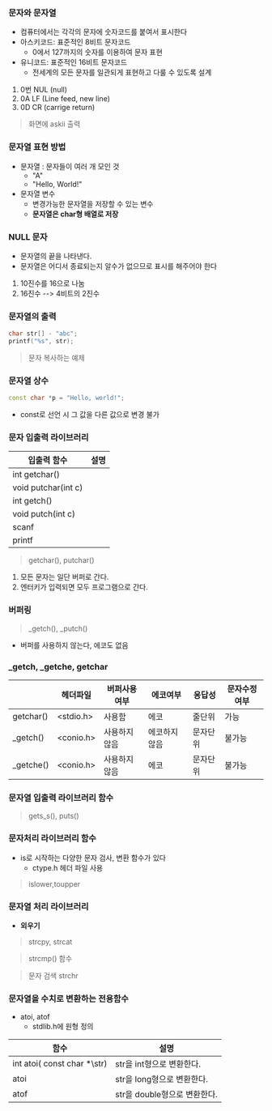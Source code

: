 ### 문자와 문자열

- 컴퓨터에서는 각각의 문자에 숫자코드를 붙여서 표시한다
- 아스키코드: 표준적인 8비트 문자코드
	- 0에서 127까지의 숫자를 이용하여 문자 표현
- 유니코드: 표준적인 16비트 문자코드
	- 전세계의 모든 문자를 일관되게 표현하고 다룰 수 있도록 설계
	
1. 0번 NUL (null)
2. 0A LF (Line feed, new line)
3. 0D CR (carrige return)

> 화면에 askii 출력

### 문자열 표현 방법

- 문자열 : 문자들이 여러 개 모인 것
	- "A"
	- "Hello, World!"
- 문자열 변수
	- 변경가능한 문자열을 저장할 수 있는 변수
	- **문자열은 char형 배열로 저장**
	
### NULL 문자
- 문자열의 끝을 나타낸다.
- 문자열은 어디서 종료되는지 알수가 없으므로 표시를 해주어야 한다

1. 10진수를 16으로 나눔
2. 16진수 --> 4비트의 2진수 

### 문자열의 출력
```cpp
char str[] - "abc";
printf("%s", str);
```

> 문자 복사하는 예제

### 문자열 상수
```cpp
const char *p = "Hello, world!";
```
- const로 선언 시 그 값을 다른 값으로 변경 불가

### 문자 입출력 라이브러리

|입출력 함수|설명|
|------|--------|
|int getchar()|
|void putchar(int c)|
|int getch()|
|void putch(int c)|
|scanf|
|printf|

> getchar(), putchar()

1. 모든 문자는 일단 버퍼로 간다.
2. 엔터키가 입력되면 모두 프로그램으로 간다.

### 버퍼링

> _getch(), _putch() 

- 버퍼를 사용하지 않는다, 에코도 없음

### _getch, _getche, getchar

| |헤더파일|버퍼사용여부|에코여부|응답성|문자수정여부|
|------|----|------|-------|------|------|
|getchar()|<stdio.h>|사용함|에코|줄단위|가능|
|_getch()|<conio.h>|사용하지 않음|에코하지 않음|문자단위|불가능|
|_getche()|<conio.h>|사용하지 않음|에코|문자단위|불가능|

### 문자열 입출력 라이브러리 함수

> gets_s(), puts()

### 문자처리 라이브러리 함수
- is로 시작하는 다양한 문자 검사, 변환 함수가 있다
	- ctype.h 헤더 파일 사용

> islower,toupper	

### 문자열 처리 라이브러리

- **외우기**

> strcpy, strcat

> strcmp() 함수

> 문자 검색 strchr

### 문자열을 수치로 변환하는 전용함수

- atoi, atof
	- stdlib.h에 원형 정의

|함수|설명|
|------|---------|
|int atoi( const char *\str)|str을 int형으로 변환한다.|
|atoi|str을 long형으로 변환한다.|
|atof|str을 double형으로 변환한다.|
